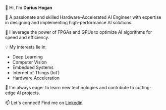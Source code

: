 👋 Hi, I'm **Darius Hogan**

🚀 A passionate and skilled Hardware-Accelerated AI Engineer with expertise in designing and implementing high-performance AI solutions.

💪 I leverage the power of FPGAs and GPUs to optimize AI algorithms for speed and efficiency.

💡 My interests lie in:
* Deep Learning
* Computer Vision
* Embedded Systems
* Internet of Things (IoT)
* Hardware Acceleration

🌱 I'm always eager to learn new technologies and contribute to cutting-edge AI projects.

📫 Let's connect! Find me on [Linkedin](https://www.linkedin.com/in/darius-hogan-8b116b331/)
